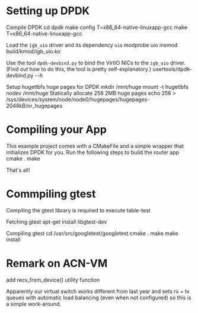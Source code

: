 Setting up DPDK
===============

Compile DPDK
    cd dpdk
    make config T=x86_64-native-linuxapp-gcc
    make T=x86_64-native-linuxapp-gcc

Load the `igb_uio` driver and its dependency `uio`
	modprobe uio
	insmod build/kmod/igb_uio.ko

Use the tool `dpdk-devbind.py` to bind the VirtIO NICs to the `igb_uio` driver.
(Find out how to do this, the tool is pretty self-explanatory.)
	usertools/dpdk-devbind.py --h

Setup hugetlbfs huge pages for DPDK
	mkdir /mnt/huge
	mount -t hugetlbfs nodev /mnt/huge
Statically allocate 256 2MB huge pages
	echo 256 > /sys/devices/system/node/node0/hugepages/hugepages-2048kB/nr_hugepages

Compiling your App
==================

This example project comes with a CMakeFile and a simple wrapper that initializes DPDK for you.
Run the following steps to build the router app
    cmake .
    make

That's all!

Commpiling gtest
================

Compiling the gtest library is required to execute table-test

Fetching gtest
    apt-get install libgtest-dev

Compiling gtest
    cd /usr/src/googletest/googletest
    cmake .
    make
    make install

Remark on ACN-VM
================

add recv_from_device() utility function

Apparently our virtual switch works different from last year and sets rx = tx queues with automatic load balancing
(even when not configured) so this is a simple work-around.


